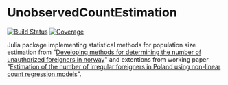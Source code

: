 # UnobservedCountEstimation

[![Build Status](https://github.com/ncn-foreigners/UnobservedCountEstimation.Jl/actions/workflows/CI.yml/badge.svg?branch=main)](https://github.com/ncn-foreigners/UnobservedCountEstimation.jl/actions/workflows/CI.yml?query=branch%3Amain)
[![Coverage](https://codecov.io/gh/ncn-foreigners/UnobservedCountEstimation.jl/branch/main/graph/badge.svg)](https://codecov.io/gh/ncn-foreigners/UnobservedCountEstimation.jl)

Julia package implementing statistical methods for population size estimation from "[Developing methods for determining the number of unauthorized foreigners in norway](https://www.ssb.no/a/english/publikasjoner/pdf/doc_200811_en/doc_200811_en.pdf)" and extentions from working paper "[Estimation of the number of irregular foreigners in Poland using non-linear count regression models](https://arxiv.org/abs/2008.09407)".
